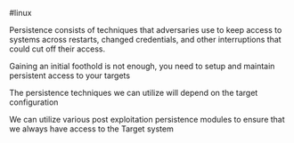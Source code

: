#linux 

Persistence consists of techniques that adversaries use to keep access to systems across restarts, changed credentials, and other interruptions that could cut off their access.

Gaining an initial foothold is not enough, you need to setup and maintain persistent access to your targets

The persistence techniques we can utilize will depend on the target configuration

We can utilize various post exploitation persistence modules to ensure that we always have access to the Target system

